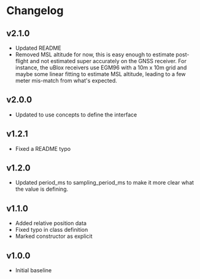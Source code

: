 # Changelog

## v2.1.0
- Updated README
- Removed MSL altitude for now, this is easy enough to estimate post-flight and not estimated super accurately on the GNSS receiver. For instance, the uBlox receivers use EGM96 with a 10m x 10m grid and maybe some linear fitting to estimate MSL altitude, leading to a few meter mis-match from what's expected.

## v2.0.0
- Updated to use concepts to define the interface

## v1.2.1
- Fixed a README typo

## v1.2.0
- Updated period_ms to sampling_period_ms to make it more clear what the value is defining.

## v1.1.0
- Added relative position data
- Fixed typo in class definition
- Marked constructor as explicit

## v1.0.0
- Initial baseline
